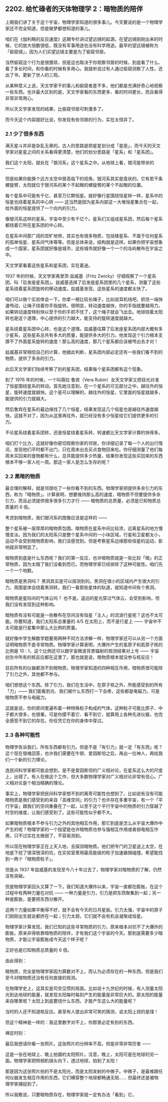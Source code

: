 ## 2202. 给忙碌者的天体物理学 2：暗物质的陪伴

上期我们讲了关于这个宇宙，物理学家知道的很多事儿。今天要说的是一个物理学家还不完全知道，但是做梦都想知道的事儿。

咱们在《伽利略的反应速度》这期专栏讲过望远镜的起源。在望远镜刚刚出来的时候，它的放大倍数很低，既没有军事用途也没有科学用途。最早的望远镜被称为「偷窥镜」，因为人们买望远镜主要是为了偷窥邻居。

当然偷窥这个行为是很猥琐，但是这也取决于你观察邻居的时候，到底看了什么、看了多长时间，和你看的时候有多用心。我就听说过有人通过偷窥洞察了人性，还出了书，更新了世人的三观。

从某种意义上说，天文学家干的事儿和偷窥者差不多，他们都是充满好奇心地观察一些东西。也许最大区别的是，天文学家看的东西更多、看的时间更长，而且看得非常非常用心。

所以天文学家发现的结果，比偷窥邻居可刺激多了。

而今天这个内容就好比说，你发现有些邻居的行为，实在太怪异了。

### 2.1 少了很多东西

满天星斗并非是杂乱无章的。古人的思路是把星星划分成「星座」，而今天的天文学家对星星之间的关系看得更清楚，他们的划分思路是「星系」和「星系团」。

我们这个太阳，就处在「银河系」这个星系之中。从地球上看，银河是带状的 ——

但是如果你能换个远方太空中居高临下的视角，银河系其实是盘状的。它有若干条螺旋臂，太阳就位于银河系的某个不起眼的螺旋臂的某个不起眼的位置。

每个星系中可能有千亿、甚至万亿颗恒星。就好像行星围绕恒星转一样，星系中的恒星也绕着星系的中心转 —— 这当然是因为星系内部这一大堆恒星集合在一起，给外面的恒星提供了一个向内的引力。

像银河系这样的星系，宇宙中至少有千亿个。星系们又组成星系团，然后每个星系都绕着它所在星系团的中心转。

在星系中间那广阔的空旷地带，其实也有很多物质，包括矮星系、不属于任何星系的孤单恒星、星系间气体等等。但是总体来说，结构就是这样。如果你把宇宙想象成一个国家，星系团就好像是城市，这些城市就好像一个一个的岛屿散布在宇宙之中。

天文学家看着这些星系和星系团，实在着迷。

1937 年的时候，天文学家弗里茨·兹威基（Fritz Zwicky）仔细观察了一个星系团，叫「后发座星系团」。兹威基选择了后发座星系团里的几个星系，测量了这些星系绕着星系团旋转的移动速度。兹威基发现，这些星系的速度都太快了。

咱们可以做个实验体会一下。你拿一根比较长绳子，比如说耳机线吧，抓住一端快速甩动，让绳子绕着你手指旋转。很明显，转动速度越快，你的手指就要越用力。如果转动速度特别快以至于你的手抓不住了，这个绳子就会飞出去。地球绕着太阳转也是这个道理，中心提供的引力越大，能支持的旋转速度就越大。

星系绕着星系团中心转，也是这个道理。兹威基估算了后发座星系团内部大概有多少星系，这些星系总共有多大的质量，能提供多大的引力。他发现这个引力根本支撑不了外面星系旋转的速度！那么高的速度，那几个星系都应该被甩出去才对！

兹威基非常相信自己的计算，他据此判断，星系团内部必定还有一些我们看不到的物质，提供了多余的引力。

此后天文学家们陆续考察了别的星系团，结果每个星系团都有这个现象。

到了 1976 年的时候，一个叫薇拉·鲁宾（Vera Rubin）女天文学家又把目光对准了恒星围绕星系的转动。首先她注意到，在一个星系的可见部分之中，越往外的恒星，旋转速度就越快。这个是可以理解的，越往外的恒星，它里面的恒星就越多，能提供的引力就越大。

然后鲁宾在星系的最边缘找了几个恒星，结果发现这几个恒星也是越往外速度越快。这就不对了，因为从这里再往外，就已经没有多少恒星给它们提供更多的引力。

不论星系绕着星系团转，还是恒星绕着星系转，转速都比天文学家计算的快得多。

咱们打个比方。这就好像你密切观察你家的邻居，你详细记录了每一个人的出行情况，发现他们平时都不出门，只在周末出去买点食物回来吃。你仔细测量了他们每周末买回来的食物都有什么，总共能提供多少热量，结果你发现这些买回来的东西根本不够一家人吃一周。那这一家人是怎么生存的呢？

### 2.2 黑暗的物质

最合理的解释，就是邻居吃了一些你看不到的东西。物理学家把提供多余引力的东西，称为「暗物质」。计算表明，想要维持那么高的速度，暗物质不但要提供多余引力，而且必须提供很多很多引力才行 —— 暗物质的总质量，必须是已知物质总质量的 6 倍。

考虑到暗物质，我们银河系的图像应该是这样的 ——

整个星系被一层厚厚的暗物质包围。暗物质在星系中间比较浓，远离星系的地方慢慢变淡。因为我们的太阳系只是整个星系中间的一小块区域，行星和卫星都太小，运动不会受到暗物质影响，我们没感觉到。但是考察星系边缘那些恒星的运动，影响就非常明显了。

暗物质到底是什么东西呢？我们的第一反应，也许暗物质就是一些比较「暗」的正常物质，因为太暗了我们没看到而已。而物理学家已经排除了这种可能性。咱们先一个一个地数。

暗物质是黑洞吗？ 黑洞其实是可以探测到的。黑洞在很小的区域内产生很大的引力，周围星体会绕着黑洞转，我们一看那些星体的轨道，就知道中间有个黑洞。

暗物质是星际间的气体云吗？ 也不是。遥远的星光穿过气体云，会受到影响，但我们没有发现到这种影响。

暗物质有没有可能是一些散布在空间没有恒星「主人」的流浪行星呢？这也不太可能。你要知道，我们太阳系总重量的 4/5 在太阳上，而不是行星上 —— 宇宙中不太可能是行星集中那么大比例的质量。

就好像中学生解数学题要用两种不同方法求解一样，物理学家还可以从另一个方面证明暗物质不是寻常物质。物理学家计算表明，大爆炸产生的氢原子和氦原子核的比例是 10 : 1，这个比例还可以跟宇宙微波背景辐射的观测结果对上号 —— 宇宙创生中所有的核反应都在这里了。那也就是说，暗物质根本就没参与核反应！

目前所有的仪器都测不到暗物质。物理学家知道的四种相互作用，暗物质很可能除了引力之外，其他都不参与。

咱们想想这个东西。除了引力，我们在生活中，在原子核之外，所能感受到的所有「力」—— 我们能看到光、我们被什么东西打一下会疼，这些都是电磁力。可是暗物质不参与电磁力。

这就是说，你的房间里遍布着一种特殊粒子构成的气体。这种粒子可能比质子、中子都大很多，也很重。可是你摸不着它、看不到它，就算用上各种先进仪器，也完全感受不到它的存在。你任凭它在你的身体中穿过。

### 2.3 各种可能性

物理学告诉我们，所有东西都有引力。但是不是「有引力」就一定「有东西」呢？这个现在很难回答，也许我们需要在牛顿、爱因斯坦之后，再出一位神人，再给我们一个新的引力理论。

连民间科学家都可能会想到，是不是爱因斯坦的广义相对论，在星系这么大的尺度上，出错了。有人在做这个工作，但大多数物理学家对广义相对论非常有信心。广义相对论是个相当精确的理论。

事实上，物理学家把民间科学家想不到的离奇可能性也想到了。比如说有没有可能暗物质是我们感受到的来自「高维空间」的引力？也许存在多重宇宙，有一个「平行宇宙」跟我们的空间重叠在了一起，以至于这个平行宇宙中的物质的引力穿越了时空的维度，让我们感受到了。这些可能性似乎都不大。

如果暗物质根本不参与引力之外的其他相互作用，那它到底是怎么从宇宙大爆炸中产生的呢？物理学家的一个指望是也许暗物质也参与强相互作用或者弱电相互作用，只不过实在太微弱了，不容易测到。

所以现在物理学家正在上天入地，去探测暗物质。他们把专门的卫星送上太空，在地底下挖了很深很深的坑，在实验室里用最高能级的粒子加速器搞碰撞，希望能找到一两个「暗物质粒子」。

但是从 1937 年兹威基的发现至今八十年过去了，物理学家对暗物质的了解，仍然没有突破。

但是物理学家回头又算了一下。我们知道大爆炸以来，宇宙一直都在膨胀。在这个过程中有两种力量在对抗 —— 一种力量是引力，引力是把东西聚集到一起；另一种是膨胀，是要把东西分散开。

这两个力量如果平衡得不好，就不会有今天的日月星辰。引力太强，宇宙中的原子们刚刚出生就会都挤在一起；引力太弱，它们就不会有机会凝聚成恒星。

物理学家计算发现，我们已知的这些寻常物质的引力，原来根本对抗不了大爆炸的膨胀。原来非得依靠暗物质的陪伴，才有我们这个宇宙的今天。那到底需要多少暗物质，才能让宇宙膨胀成今天这个样子呢？

正好也是已知物质总质量的 6 倍。

由此得到：

暗物质，完全是物理学家因为算数对不上，而认为必须存在的一种东西。但是我们至今对暗物质还没有任何直接的观测。

在物理学史上，这其实是司空见惯的局面。比如说十九世纪的时候，有人测量太阳光到达地球的能量，就发现太阳每时每刻产生的能量是非常巨大的。那太阳的能量来自哪里呢？太阳上到底要烧什么东西，才能产生这么大的能量呢？

当时的人还不知道核反应。甚至有人提出非常可笑的猜测，说太阳上烧的是煤！

但这个精神是一样的：我这里数字对不上，你那里必定有别的东西。

禅定时刻：

最后我想请你看一张照片。这张照片的分辨率不高，但是非常非常厉害 ——

这是一张在地球上、晚上拍摄的太阳照片。注意，晚上，太阳可是在地球的另一面。物理学家把照相机镜头向下，透过地球，拍到了太阳！

那是因为这张照片拍的不是太阳光，而是太阳发射的中微子。中微子，是最难跟任何仪器发生相互作用的东西，它们横穿整个地球都畅通无阻…… 但最终还是被物理学家捕捉到了。

所以我敢说，只要暗物质存在，物理学家就一定有办法「看到」它。